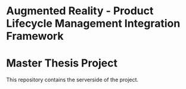 # Augmented Reality - Product Lifecycle Management Integration Framework
# Master Thesis Project
This repository contains the serverside of the project.
